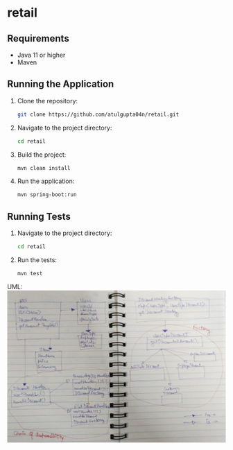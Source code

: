 # retail

## Requirements
- Java 11 or higher
- Maven

## Running the Application
1. Clone the repository:
    ```bash
    git clone https://github.com/atulgupta04n/retail.git
    ```
2. Navigate to the project directory:
    ```bash
    cd retail
    ```
3. Build the project:
    ```bash
    mvn clean install
    ```
4. Run the application:
    ```bash
    mvn spring-boot:run
    ```

## Running Tests
1. Navigate to the project directory:
    ```bash
    cd retail
    ```
2. Run the tests:
    ```bash
    mvn test
    ```

UML:
![UML.jpeg](UML.jpeg)